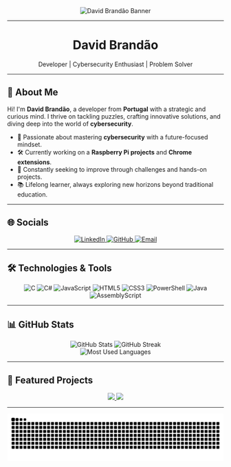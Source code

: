 <div align="center">
  <img src="wide.png" alt="David Brandão Banner" style="width:50%;max-width:200px;">
</div>

---

<div align="center">
  <h1>David Brandão</h1>
  <p>
    Developer | Cybersecurity Enthusiast | Problem Solver
  </p>
</div>

---

## 🚀 About Me
Hi! I'm **David Brandão**, a developer from **Portugal** with a strategic and curious mind. I thrive on tackling puzzles, crafting innovative solutions, and diving deep into the world of **cybersecurity**.

- 🔐 Passionate about mastering **cybersecurity** with a future-focused mindset.
- 🛠️ Currently working on a **Raspberry Pi projects** and **Chrome extensions**.
- 🎯 Constantly seeking to improve through challenges and hands-on projects.
- 📚 Lifelong learner, always exploring new horizons beyond traditional education.

---

## 🌐 Socials
<div align="center">
  <a href="https://linkedin.com/in/davidsbrandao">
    <img src="https://img.shields.io/badge/LinkedIn-%230077B5.svg?style=for-the-badge&logo=linkedin&logoColor=white" alt="LinkedIn">
  </a>
  <a href="https://github.com/1240577-DavidBrandao">
    <img src="https://img.shields.io/badge/GitHub-%23181717.svg?style=for-the-badge&logo=github&logoColor=white" alt="GitHub">
  </a>
  <a href="mailto:david.s.brandao@outlook.com">
    <img src="https://img.shields.io/badge/Email-D14836?style=for-the-badge&logo=gmail&logoColor=white" alt="Email">
  </a>
</div>

---

## 🛠️ Technologies & Tools
<div align="center">
  <img src="https://img.shields.io/badge/C-%2300599C.svg?style=for-the-badge&logo=c&logoColor=white" alt="C">
  <img src="https://img.shields.io/badge/C%23-%23239120.svg?style=for-the-badge&logo=csharp&logoColor=white" alt="C#">
  <img src="https://img.shields.io/badge/JavaScript-%23323330.svg?style=for-the-badge&logo=javascript&logoColor=%23F7DF1E" alt="JavaScript">
  <img src="https://img.shields.io/badge/HTML5-%23E34F26.svg?style=for-the-badge&logo=html5&logoColor=white" alt="HTML5">
  <img src="https://img.shields.io/badge/CSS3-%231572B6.svg?style=for-the-badge&logo=css3&logoColor=white" alt="CSS3">
  <img src="https://img.shields.io/badge/PowerShell-%235391FE.svg?style=for-the-badge&logo=powershell&logoColor=white" alt="PowerShell">
  <img src="https://img.shields.io/badge/Java-%23ED8B00.svg?style=for-the-badge&logo=openjdk&logoColor=white" alt="Java">
  <img src="https://img.shields.io/badge/AssemblyScript-%23000000.svg?style=for-the-badge&logo=assemblyscript&logoColor=white" alt="AssemblyScript">
</div>

---

## 📊 GitHub Stats
<div align="center">
  <img src="https://github-readme-stats.vercel.app/api?username=david-s-brandao&show_icons=true&theme=tokyonight&hide_border=true" alt="GitHub Stats">
  <img src="https://github-readme-streak-stats.herokuapp.com/?user=david-s-brandao&theme=tokyonight&hide_border=true" alt="GitHub Streak">
  </br>
  <img src="https://github-readme-stats.vercel.app/api/top-langs/?username=david-s-brandao&layout=compact&theme=tokyonight&hide_border=true" alt="Most Used Languages">
</div>

---

## 🌟 Featured Projects
<div align="center">
  <a href="https://github.com/1240577-DavidBrandao/SugarVault">
    <img src="https://github-readme-stats.vercel.app/api/pin/?username=1240577-DavidBrandao&repo=SugarVault&theme=tokyonight&hide_border=true" />
  </a>
  <a href="https://github.com/1240577-DavidBrandao/RaspberryPI-Projects">
    <img src="https://github-readme-stats.vercel.app/api/pin/?username=1240577-DavidBrandao&repo=RaspberryPI-Projects&theme=tokyonight&hide_border=true" />
  </a>
</div>

---

<div align="center">
  <img src="https://raw.githubusercontent.com/1240577-DavidBrandao/1240577-DavidBrandao/output/github-contribution-grid-snake-dark.svg" alt="GitHub Contribution Grid Snake">
</div>
